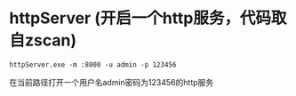 # httpServer (开启一个http服务，代码取自zscan)

```
httpServer.exe -m :8000 -u admin -p 123456
```

在当前路径打开一个用户名admin密码为123456的http服务
